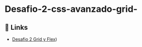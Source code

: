 # Desafio-2-css-avanzado-grid-

## 🔗 Links
- [Desafio 2 Grid y Flex](https://bladesnecro.github.io/Desaf-o-2-CSS-Avanzado/)) 
  
